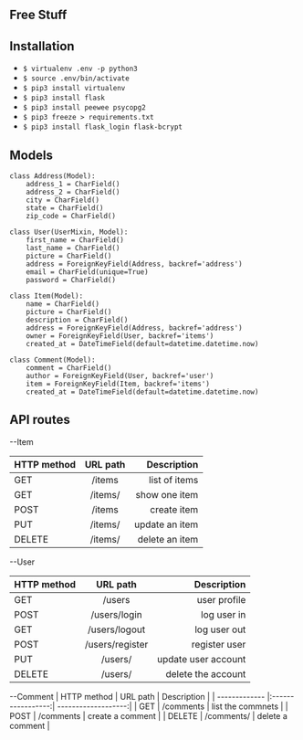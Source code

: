 ## Free Stuff

## Installation

* ```$ virtualenv .env -p python3```
* ```$ source .env/bin/activate```
* ```$ pip3 install virtualenv```
* ```$ pip3 install flask```
* ```$ pip3 install peewee psycopg2```
* ```$ pip3 freeze > requirements.txt```
* ```$ pip3 install flask_login flask-bcrypt```


## Models
```
class Address(Model):
	address_1 = CharField()
	address_2 = CharField()
	city = CharField()
	state = CharField()
	zip_code = CharField()

class User(UserMixin, Model):
	first_name = CharField()
	last_name = CharField()
	picture = CharField()
	address = ForeignKeyField(Address, backref='address')
	email = CharField(unique=True)
	password = CharField()

class Item(Model):
	name = CharField()
	picture = CharField()
	description = CharField()
	address = ForeignKeyField(Address, backref='address')
	owner = ForeignKeyField(User, backref='items')
	created_at = DateTimeField(default=datetime.datetime.now)

class Comment(Model):
	comment = CharField()
	author = ForeignKeyField(User, backref='user')
	item = ForeignKeyField(Item, backref='items')
	created_at = DateTimeField(default=datetime.datetime.now)
```

## API routes

--Item

| HTTP method	| URL path			| Description	 |
| ------------- |:-----------------:| --------------:|
| GET 			| /items 			| list of items	 |
| GET 			| /items/<id>		| show one item  |
| POST			| /items			| create item 	 |
| PUT 			| /items/<id> 		| update an item |
| DELETE 		| /items/<id> 		| delete an item |


--User

| HTTP method	|	URL path		| Description		  |
| ------------- |:-----------------:| -------------------:|
| GET 			| /users			| user profile		  |
| POST 			| /users/login 		| log user in 		  |
| GET 			| /users/logout 	| log user out 		  |
| POST 			| /users/register 	| register user 	  |
| PUT 			| /users/<id> 		| update user account |
| DELETE 		| /users/<id>		| delete the account  |


--Comment
| HTTP method	|	URL path		| Description		  |
| ------------- |:-----------------:| -------------------:|
| GET 			| /comments			| list the commnets	  |
| POST 			| /comments 		| create a comment 	  |
| DELETE 		| /comments/<id> 	| delete a comment 	  |

